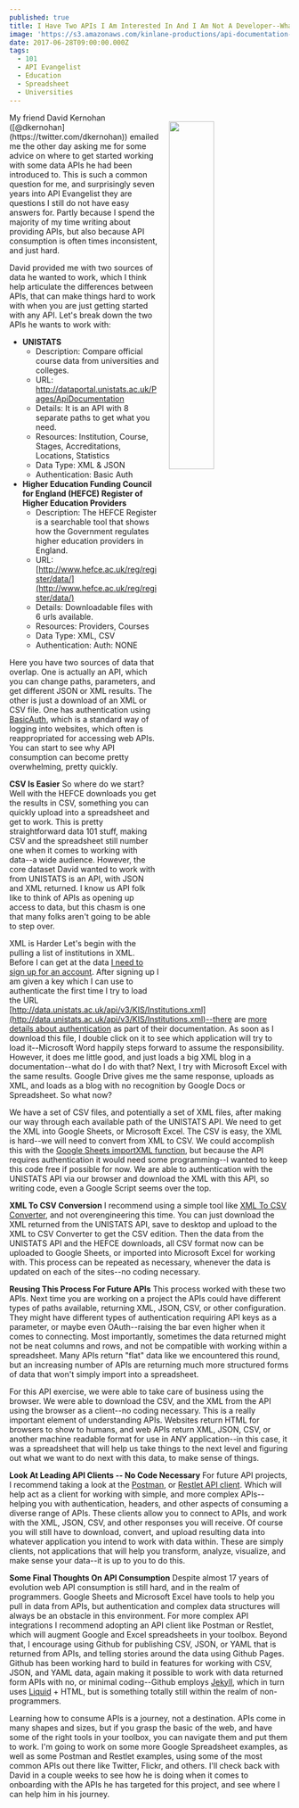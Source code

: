 ```yaml
---
published: true
title: I Have Two APIs I Am Interested In And I Am Not A Developer--What Do I Do?
image: 'https://s3.amazonaws.com/kinlane-productions/api-documentation-unistats.png'
date: 2017-06-28T09:00:00.000Z
tags:
  - 101
  - API Evangelist
  - Education
  - Spreadsheet
  - Universities
---
```

<p><img src="https://s3.amazonaws.com/kinlane-productions/api-documentation-unistats.png" align="right" width="40%" style="padding: 15px;" /></p>My friend David Kernohan ([@dkernohan](https://twitter.com/dkernohan)) emailed me the other day asking me for some advice on where to get started working with some data APIs he had been introduced to. This is such a common question for me, and surprisingly seven years into API Evangelist they are questions I still do not have easy answers for. Partly because I spend the majority of my time writing about providing APIs, but also because API consumption is often times inconsistent, and just hard. 

David provided me with two sources of data he wanted to work, which I think help articulate the differences between APIs, that can make things hard to work with when you are just getting started with any API. Let's break down the two APIs he wants to work with:

* **UNISTATS**
   * Description: Compare official course data from universities and colleges.
   * URL: [http://dataportal.unistats.ac.uk/Pages/ApiDocumentation ](http://dataportal.unistats.ac.uk/Pages/ApiDocumentation )
   * Details: It is an API with 8 separate paths to get what you need.
   * Resources: Institution, Course, Stages, Accreditations, Locations, Statistics
   * Data Type: XML & JSON
   * Authentication: Basic Auth
* **Higher Education Funding Council for England (HEFCE) Register of Higher Education Providers**
   * Description: The HEFCE Register is a searchable tool that shows how the Government regulates higher education providers in England.
   * URL: [http://www.hefce.ac.uk/reg/register/data/](http://www.hefce.ac.uk/reg/register/data/)
   * Details: Downloadable files with 6 urls available.
   * Resources: Providers, Courses
   * Data Type: XML, CSV
   * Authentication: Auth: NONE

Here you have two sources of data that overlap. One is actually an API, which you can change paths, parameters, and get different JSON or XML results. The other is just a download of an XML or CSV file. One has authentication using [BasicAuth](https://en.wikipedia.org/wiki/Basic_access_authentication), which is a standard way of logging into websites, which often is reappropriated for accessing web APIs. You can start to see why API consumption can become pretty overwhelming, pretty quickly. 

**CSV Is Easier**
So where do we start? Well with the HEFCE downloads you get the results in CSV, something you can quickly upload into a spreadsheet and get to work. This is pretty straightforward data 101 stuff, making CSV and the spreadsheet still number one when it comes to working with data--a wide audience. However, the core dataset David wanted to work with from UNISTATS is an API, with JSON and XML returned. I know us API folk like to think of APIs as opening up access to data, but this chasm is one that many folks aren't going to be able to step over.

XML is Harder
Let's begin with the pulling a list of institutions in XML. Before I can get at the data [I need to sign up for an account](http://dataportal.unistats.ac.uk/Account/Register). After signing up I am given a key which I can use to authenticate the first time I try to load the URL [http://data.unistats.ac.uk/api/v3/KIS/Institutions.xml](http://data.unistats.ac.uk/api/v3/KIS/Institutions.xml)--there are [more details about authentication](http://dataportal.unistats.ac.uk/Pages/ApiAuthentication) as part of their documentation. As soon as I download this file, I double click on it to see which application will try to load it--Microsoft Word happily steps forward to assume the responsibility. However, it does me little good, and just loads a big XML blog in a documentation--what do I do with that? Next, I try with Microsoft Excel with the same results. Google Drive gives me the same response, uploads as XML, and loads as a blog with no recognition by Google Docs or Spreadsheet. So what now? 

We have a set of CSV files, and potentially a set of XML files, after making our way through each available path of the UNISTATS API. We need to get the XML into Google Sheets, or Microsoft Excel. The CSV is easy, the XML is hard--we will need to convert from XML to CSV. We could accomplish this with the [Google Sheets importXML function](https://support.google.com/docs/answer/3093342?hl=en), but because the API requires authentication it would need some programming--I wanted to keep this code free if possible for now. We are able to authentication with the UNISTATS API via our browser and download the XML with this API, so writing code, even a Google Script seems over the top. 

**XML To CSV Conversion**
I recommend using a simple tool like [XML To CSV Converter](http://www.convertcsv.com/xml-to-csv.htm), and not overengineering this time. You can just download the XML returned from the UNISTATS API, save to desktop and upload to the XML to CSV Converter to get the CSV edition. Then the data from the UNISTATS API and the HEFCE downloads, all CSV format now can be uploaded to Google Sheets, or imported into Microsoft Excel for working with. This process can be repeated as necessary, whenever the data is updated on each of the sites--no coding necessary.

**Reusing This Process For Future APIs**
This process worked with these two APIs. Next time you are working on a project the APIs could have different types of paths available, returning XML, JSON, CSV, or other configuration. They might have different types of authentication requiring API keys as a parameter, or maybe even OAuth--raising the bar even higher when it comes to connecting. Most importantly, sometimes the data returned might not be neat columns and rows, and not be compatible with working within a spreadsheet. Many APIs return "flat" data like we encountered this round, but an increasing number of APIs are returning much more structured forms of data that won't simply import into a spreadsheet.

For this API exercise, we were able to take care of business using the browser. We were able to download the CSV, and the XML from the API using the browser as a client--no coding necessary. This is a really important element of understanding APIs. Websites return HTML for browsers to show to humans, and web APIs return XML, JSON, CSV, or another machine readable format for use in ANY application--in this case, it was a spreadsheet that will help us take things to the next level and figuring out what we want to do next with this data, to make sense of things.

**Look At Leading API Clients -- No Code Necessary**
For future API projects, I recommend taking a look at the [Postman](https://www.getpostman.com/), or [Restlet API client](https://restlet.com/modules/client/). Which will help act as a client for working with simple, and more complex APIs--helping you with authentication, headers, and other aspects of consuming a diverse range of APIs. These clients allow you to connect to APIs, and work with the XML, JSON, CSV, and other responses you will receive. Of course you will still have to download, convert, and upload resulting data into whatever application you intend to work with data within. These are simply clients, not applications that will help you transform, analyze, visualize, and make sense your data--it is up to you to do this.

**Some Final Thoughts On API Consumption**
Despite almost 17 years of evolution web API consumption is still hard, and in the realm of programmers. Google Sheets and Microsoft Excel have tools to help you pull in data from APIs, but authentication and complex data structures will always be an obstacle in this environment. For more complex API integrations I recommend adopting an API client like Postman or Restlet, which will augment Google and Excel spreadsheets in your toolbox. Beyond that, I encourage using Github for publishing CSV, JSON, or YAML that is returned from APIs, and telling stories around the data using Github Pages. Github has been working hard to build in features for working with CSV, JSON, and YAML data, again making it possible to work with data returned form APIs with no, or minimal coding--Github employs [Jekyll](https://jekyllrb.com/), which in turn uses [Liquid](https://help.shopify.com/themes/liquid/filters/string-filters) + HTML, but is something totally still within the realm of non-programmers.

Learning how to consume APIs is a journey, not a destination. APIs come in many shapes and sizes, but if you grasp the basic of the web, and have some of the right tools in your toolbox, you can navigate them and put them to work. I'm going to work on some more Google Spreadsheet examples, as well as some Postman and Restlet examples, using some of the most common APIs out there like Twitter, Flickr, and others. I'll check back with David in a couple weeks to see how he is doing when it comes to onboarding with the APIs he has targeted for this project, and see where I can help him in his journey.
